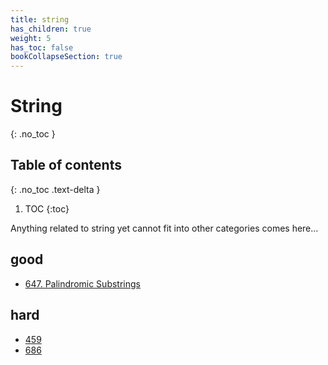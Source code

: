 ```yaml
---
title: string
has_children: true
weight: 5
has_toc: false
bookCollapseSection: true
---
```

# String
{: .no_toc }

## Table of contents
{: .no_toc .text-delta }

1. TOC
{:toc}

Anything related to string yet cannot fit into other categories comes here...

## good
- [647. Palindromic Substrings](647)

## hard
- [459](459)
- [686](686)